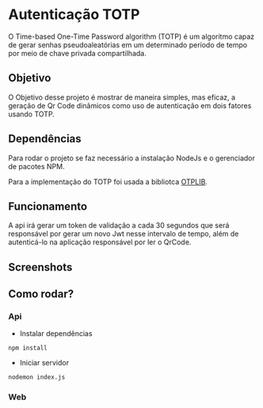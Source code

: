 # Autenticação TOTP
O Time-based One-Time Password algorithm (TOTP) é um algoritmo capaz de gerar senhas pseudoaleatórias em um determinado período de tempo por meio de chave privada compartilhada. 

## Objetivo
O Objetivo desse projeto é mostrar de maneira simples, mas eficaz, a geração de Qr Code dinâmicos como uso de autenticação em dois fatores usando TOTP. 

## Dependências
Para rodar o projeto se faz necessário a instalação NodeJs e o gerenciador de pacotes NPM.

Para a implementação do TOTP foi usada a bibliotca [OTPLIB](https://www.npmjs.com/package/otplib).

## Funcionamento
A api irá gerar um token de validação a cada 30 segundos que será responsável por gerar um novo Jwt nesse intervalo de tempo, além de autenticá-lo na aplicação responsável por ler o QrCode. 

## Screenshots

## Como rodar? 

### Api

* Instalar dependências
``` shell
npm install
```

* Iniciar servidor 
``` shell
nodemon index.js
```

### Web